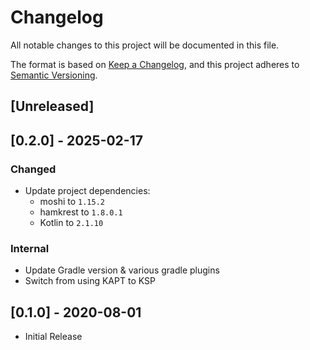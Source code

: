 # Changelog
All notable changes to this project will be documented in this file.

The format is based on [Keep a Changelog](https://keepachangelog.com/en/1.0.0/),
and this project adheres to [Semantic Versioning](https://semver.org/spec/v2.0.0.html).

## [Unreleased]

## [0.2.0] - 2025-02-17

### Changed

* Update project dependencies:
    * moshi to `1.15.2`
    * hamkrest to `1.8.0.1`
    * Kotlin to `2.1.10`

### Internal

- Update Gradle version & various gradle plugins
- Switch from using KAPT to KSP

## [0.1.0] - 2020-08-01

* Initial Release

